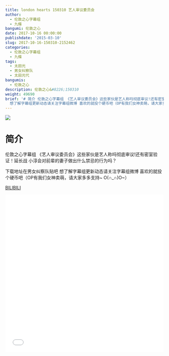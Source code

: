 ```yaml
---
title: london hearts 150310 艺人审议委员会
author:
  - 伦敦之心字幕组
  - 九條
bangumi: 伦敦之心
date: 2017-10-16 00:00:00
publishdate: '2015-03-10'
slug: 2017-10-16-150310-2152462
categories:
  - 伦敦之心字幕组
  - 九條
tags:
  - 太田光
  - 男女纠察队
  - 太田光代
bangumis:
  - 伦敦之心
description: 伦敦之心&#8226;150310
weight: 49690
brief: '# 简介 伦敦之心字幕组 《艺人审议委员会》这些家伙是艺人称吗彻底审议!还有密室验证！延长战 小淳会对前辈的妻子做出什么禁忌的行为吗？ 下载地址在男女纠察队贴吧
  想了解字幕组更新动态请关注字幕组微博 喜欢的就投个硬币吧（OP有我们女神卖萌，请大家多多支持~ O(∩_∩)O~）'
---
```


![](https://i.imgur.com/qkPbPez.jpg)

# 简介  
伦敦之心字幕组 《艺人审议委员会》这些家伙是艺人称吗彻底审议!还有密室验证！延长战 小淳会对前辈的妻子做出什么禁忌的行为吗？


下载地址在男女纠察队贴吧 想了解字幕组更新动态请关注字幕组微博 喜欢的就投个硬币吧（OP有我们女神卖萌，请大家多多支持~ O(∩_∩)O~）

  [BILIBILI](https://www.bilibili.com/video/av2152462/)


<div class="vcontainer">  <iframe class='video' src="//www.bilibili.com/blackboard/player.html?aid=2152462" width="100%" height="500" frameborder="0" allowfullscreen="allowfullscreen"></iframe></div>
